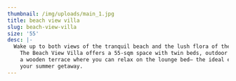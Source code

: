 ```yaml
---
thumbnail: /img/uploads/main_1.jpg
title: beach view villa
slug: beach-view-villa
size: '55'
desc: |-
  Wake up to both views of the tranquil beach and the lush flora of the island.
    The Beach View Villa offers a 55-sqm space with twin beds, outdoor shower, and
    a wooden terrace where you can relax on the lounge bed— the ideal elements for
    your summer getaway.
---
```


